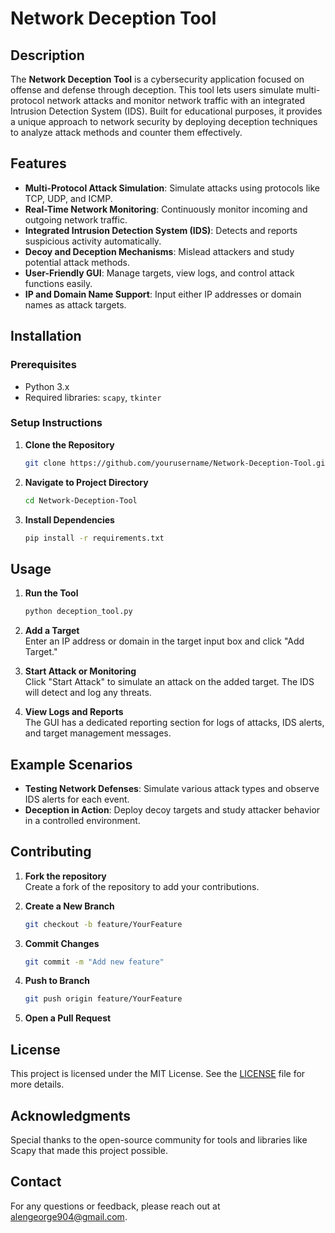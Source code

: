 # Network Deception Tool

## Description
The **Network Deception Tool** is a cybersecurity application focused on offense and defense through deception. This tool lets users simulate multi-protocol network attacks and monitor network traffic with an integrated Intrusion Detection System (IDS). Built for educational purposes, it provides a unique approach to network security by deploying deception techniques to analyze attack methods and counter them effectively.

## Features
- **Multi-Protocol Attack Simulation**: Simulate attacks using protocols like TCP, UDP, and ICMP.
- **Real-Time Network Monitoring**: Continuously monitor incoming and outgoing network traffic.
- **Integrated Intrusion Detection System (IDS)**: Detects and reports suspicious activity automatically.
- **Decoy and Deception Mechanisms**: Mislead attackers and study potential attack methods.
- **User-Friendly GUI**: Manage targets, view logs, and control attack functions easily.
- **IP and Domain Name Support**: Input either IP addresses or domain names as attack targets.

## Installation

### Prerequisites
- Python 3.x
- Required libraries: `scapy`, `tkinter`

### Setup Instructions
1. **Clone the Repository**  
   ```bash
   git clone https://github.com/yourusername/Network-Deception-Tool.git
   ```
2. **Navigate to Project Directory**  
   ```bash
   cd Network-Deception-Tool
   ```
3. **Install Dependencies**  
   ```bash
   pip install -r requirements.txt
   ```

## Usage

1. **Run the Tool**  
   ```bash
   python deception_tool.py
   ```
   
2. **Add a Target**  
   Enter an IP address or domain in the target input box and click "Add Target."

3. **Start Attack or Monitoring**  
   Click "Start Attack" to simulate an attack on the added target. The IDS will detect and log any threats.

4. **View Logs and Reports**  
   The GUI has a dedicated reporting section for logs of attacks, IDS alerts, and target management messages.

## Example Scenarios

- **Testing Network Defenses**: Simulate various attack types and observe IDS alerts for each event.
- **Deception in Action**: Deploy decoy targets and study attacker behavior in a controlled environment.

## Contributing
1. **Fork the repository**  
   Create a fork of the repository to add your contributions.

2. **Create a New Branch**  
   ```bash
   git checkout -b feature/YourFeature
   ```

3. **Commit Changes**  
   ```bash
   git commit -m "Add new feature"
   ```

4. **Push to Branch**  
   ```bash
   git push origin feature/YourFeature
   ```

5. **Open a Pull Request**

## License
This project is licensed under the MIT License. See the [LICENSE](LICENSE) file for more details.

## Acknowledgments
Special thanks to the open-source community for tools and libraries like Scapy that made this project possible.

## Contact
For any questions or feedback, please reach out at alengeorge904@gmail.com.
